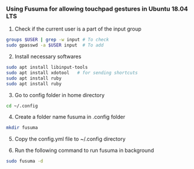 ### Using Fusuma for allowing touchpad gestures in Ubuntu 18.04 LTS
1. Check if the current user is a part of the input group
```bash
groups $USER | grep -w input # To check
sudo gpasswd -a $USER input  # To add
```

2. Install necessary softwares
```bash
sudo apt install libinput-tools
sudo apt install xdotool   # for sending shortcuts
sudo apt install ruby
sudo apt install ruby
```

3. Go to config folder in home directory
```bash
cd ~/.config
```

4. Create a folder name fusuma in .config folder
```bash
mkdir fusuma  
```

5. Copy the config.yml file to ~/.config directory

6. Run the following command to run fusuma in background
```bash 
sudo fusuma -d
```
